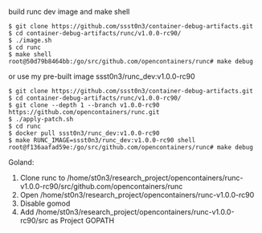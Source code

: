 build runc dev image and make shell

```
$ git clone https://github.com/ssst0n3/container-debug-artifacts.git
$ cd container-debug-artifacts/runc/v1.0.0-rc90/
$ ./image.sh
$ cd runc
$ make shell
root@50d79b8464bb:/go/src/github.com/opencontainers/runc# make debug
```

or use my pre-built image ssst0n3/runc_dev:v1.0.0-rc90

```
$ git clone https://github.com/ssst0n3/container-debug-artifacts.git
$ cd container-debug-artifacts/runc/v1.0.0-rc90/
$ git clone --depth 1 --branch v1.0.0-rc90 https://github.com/opencontainers/runc.git
$ ./apply-patch.sh
$ cd runc
$ docker pull ssst0n3/runc_dev:v1.0.0-rc90
$ make RUNC_IMAGE=ssst0n3/runc_dev:v1.0.0-rc90 shell
root@f136aafad59e:/go/src/github.com/opencontainers/runc# make debug
```

Goland:

1. Clone runc to /home/st0n3/research_project/opencontainers/runc-v1.0.0-rc90/src/github.com/opencontainers/runc
2. Open /home/st0n3/research_project/opencontainers/runc-v1.0.0-rc90
3. Disable gomod
4. Add /home/st0n3/research_project/opencontainers/runc-v1.0.0-rc90/src as Project GOPATH